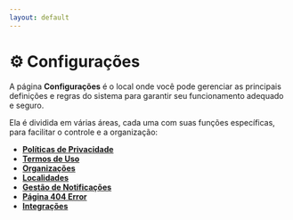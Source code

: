 ```yaml
---
layout: default
---
```


# ⚙️ Configurações

A página **Configurações** é o local onde você pode gerenciar as principais definições e regras do sistema para garantir seu funcionamento adequado e seguro.

Ela é dividida em várias áreas, cada uma com suas funções específicas, para facilitar o controle e a organização:

- [**Políticas de Privacidade**](7.1%20painel-de-politicas-de-privacidade.md)  
- [**Termos de Uso**](7.2%20painel-de-termos-de-uso.md)  
- [**Organizações**](7.3%20organizacoes.md)  
- [**Localidades**](7.4%20localidades.md)  
- [**Gestão de Notificações**](7.5%20gestao-de-notificacoes.md)  
- [**Página 404 Error**](7.6%20pagina-404-error.md)  
- [**Integrações**](7.7%20integracoes.md)

